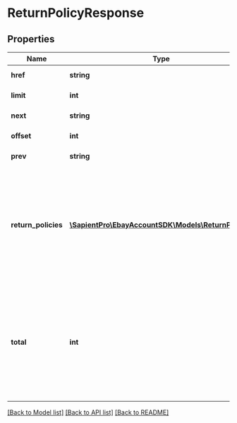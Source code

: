 # ReturnPolicyResponse

## Properties
| Name                | Type                                                                    | Description                                                                                                                                                                                                                                   | Notes      |
|---------------------|-------------------------------------------------------------------------|-----------------------------------------------------------------------------------------------------------------------------------------------------------------------------------------------------------------------------------------------|------------|
| **href**            | **string**                                                              | This field is for future use.                                                                                                                                                                                                                 | [optional] |
| **limit**           | **int**                                                                 | This field is for future use.                                                                                                                                                                                                                 | [optional] |
| **next**            | **string**                                                              | This field is for future use.                                                                                                                                                                                                                 | [optional] |
| **offset**          | **int**                                                                 | This field is for future use.                                                                                                                                                                                                                 | [optional] |
| **prev**            | **string**                                                              | This field is for future use.                                                                                                                                                                                                                 | [optional] |
| **return_policies** | [**\SapientPro\EbayAccountSDK\Models\ReturnPolicy[]**](ReturnPolicy.md) | A list of all of the seller&#x27;s return business policies defined for the specified marketplace. This array will be returned as empty if no return business policies are defined for the specified marketplace.                             | [optional] |
| **total**           | **int**                                                                 | The total number of return business policies retrieved in the result set.  &lt;br/&gt;&lt;br/&gt;If no return business policies are defined for the specified marketplace, this field is returned with a value of &lt;code&gt;0&lt;/code&gt;. | [optional] |

[[Back to Model list]](../../README.md#documentation-for-models) [[Back to API list]](../../README.md#documentation-for-api-endpoints) [[Back to README]](../../README.md)

